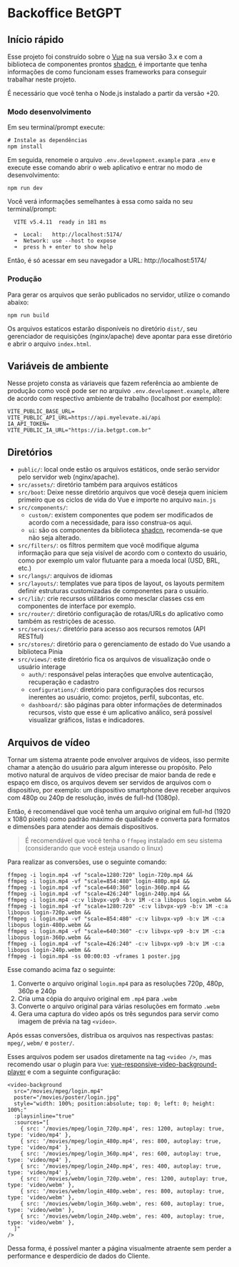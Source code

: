 # Backoffice BetGPT

## Início rápido

Esse projeto foi construído sobre o [Vue](https://v3.vuejs.) na sua versão 3.x e com a biblioteca de componentes prontos [shadcn](https://www.shadcn-vue.com/), é importante que tenha informações de como funcionam esses frameworks para conseguir trabalhar neste projeto.

É necessário que você tenha o Node.js instalado a partir da versão +20.

### Modo desenvolvimento

Em seu terminal/prompt execute:

```shell
# Instale as dependências
npm install
```

Em seguida, renomeie o arquivo `.env.development.example` para `.env` e execute esse comando abrir o web aplicativo e entrar no modo de desenvolvimento:

```shell
npm run dev
```

Você verá informações semelhantes à essa como saída no seu terminal/prompt:

```
  VITE v5.4.11  ready in 181 ms

  ➜  Local:   http://localhost:5174/
  ➜  Network: use --host to expose
  ➜  press h + enter to show help
```

Então, é só acessar em seu navegador a URL: http://localhost:5174/

### Produção

Para gerar os arquivos que serão publicados no servidor, utilize o comando abaixo:

```
npm run build
```

Os arquivos estaticos estarão disponíveis no diretório `dist/`, seu gerenciador de requisições (nginx/apache) deve apontar para esse diretório e abrir o arquivo `index.html`.

## Variáveis de ambiente

Nesse projeto consta as váriaveis que fazem referência ao ambiente de produção como você pode ser no arquivo `.env.development.example`, altere de acordo com respectivo ambiente de trabalho (localhost por exemplo): 

```
VITE_PUBLIC_BASE_URL=
VITE_PUBLIC_API_URL=https://api.myelevate.ai/api
IA_API_TOKEN=
VITE_PUBLIC_IA_URL="https://ia.betgpt.com.br"
```

## Diretórios

* `public/`: local onde estão os arquivos estáticos, onde serão servidor pelo servidor web (nginx/apache).
* `src/assets/`: diretório também para arquivos estáticos
* `src/boot`: Deixe nesse diretório arquivos que você deseja quem iniciem primeiro que os ciclos de vida do Vue e importe no arquivo `main.js`
* `src/components/`:
  * `custom/`: existem componentes que podem ser modificados de acordo com a necessidade, para isso construa-os aqui.
  * `ui`: são os componentes da biblioteca [shadcn](https://www.shadcn-vue.com/), recomenda-se que não seja alterado.
* `src/filters/`: os filtros permitem que você modifique alguma informação para que seja visível de acordo com o contexto do usuário, como por exemplo um valor flutuante para a moeda local (USD, BRL, etc.)
* `src/langs/`: arquivos de idiomas
* `src/layouts/`: templates vue para tipos de layout, os layouts permitem definir estruturas customizadas de componentes para o usuário.
* `src/lib/`: crie recursos utilitários como mesclar classes css em componentes de interface por exemplo.
* `src/router/`: diretório configuração de rotas/URLs do aplicativo como também as restrições de acesso.
* `src/services/`: diretório para acesso aos recursos remotos (API RESTful)
* `src/stores/`: diretório para o gerenciamento de estado do Vue usando a biblioteca Pinia
* `src/views/`: este diretório fica os arquivos de visualização onde o usuário interage
  * `auth/`: responsável pelas interações que envolve autenticação, recuperação e cadastro
  * `configurations/`: diretório para configurações dos recursos inerentes ao usuário, como: projetos, perfil, subcontas, etc.
  * `dashboard/`: são páginas para obter informações de determinados recursos, visto que esse é um aplicativo análico, será possível visualizar gráficos, listas e indicadores.

## Arquivos de vídeo

Tornar um sistema atraente pode envolver arquivos de vídeos, isso permite chamar a atenção do usuário para algum interesse ou propósito. Pelo motivo natural de arquivos de vídeo precisar de maior banda de rede e espaço em disco, os arquivos devem ser servidos de arquivos com o dispositivo, por exemplo: um dispositivo smartphone deve receber arquivos com 480p ou 240p de resolução, invés de full-hd (1080p).

Então, é recomendável que você tenha um arquivo original em full-hd (1920 x 1080 pixels) como padrão máximo de qualidade e converta para formatos e dimensões para atender aos demais dispositivos.

> É recomendável que você tenha o `ffmpeg` instalado em seu sistema (considerando que você esteja usando o linux)
> 

Para realizar as conversões, use o seguinte comando:

```shell
ffmpeg -i login.mp4 -vf "scale=1280:720" login-720p.mp4 &&
ffmpeg -i login.mp4 -vf "scale=854:480" login-480p.mp4 &&
ffmpeg -i login.mp4 -vf "scale=640:360" login-360p.mp4 &&
ffmpeg -i login.mp4 -vf "scale=426:240" login-240p.mp4 &&
ffmpeg -i login.mp4 -c:v libvpx-vp9 -b:v 1M -c:a libopus login.webm &&
ffmpeg -i login.mp4 -vf "scale=1280:720" -c:v libvpx-vp9 -b:v 1M -c:a libopus login-720p.webm &&
ffmpeg -i login.mp4 -vf "scale=854:480" -c:v libvpx-vp9 -b:v 1M -c:a libopus login-480p.webm &&
ffmpeg -i login.mp4 -vf "scale=640:360" -c:v libvpx-vp9 -b:v 1M -c:a libopus login-360p.webm &&
ffmpeg -i login.mp4 -vf "scale=426:240" -c:v libvpx-vp9 -b:v 1M -c:a libopus login-240p.webm &&
ffmpeg -i login.mp4 -ss 00:00:03 -vframes 1 poster.jpg
```

Esse comando acima faz o seguinte:

1. Converte o arquivo original `login.mp4` para as resoluções 720p, 480p, 360p e 240p
2. Cria uma cópia do arquivo original em `.mp4` para `.webm`
3. Converte o arquivo original para várias resoluções em formato `.webm`
4. Gera uma captura do vídeo após os três segundos para servir como imagem de prévia na tag `<video>`.

Após essas conversões, distribua os arquivos nas respectivas pastas: `mpeg/`, `webm/` e `poster/`.

Esses arquivos podem ser usados diretamente na tag `<video />`, mas recomendo usar o plugin para `Vue`: [vue-responsive-video-background-player](https://github.com/avidofood/vue-responsive-video-background-player) e com a seguinte configuração:

```vue
<video-background
  src="/movies/mpeg/login.mp4"
  poster="/movies/poster/login.jpg"
  style="width: 100%; position:absolute; top: 0; left: 0; height: 100%;"
  :playsinline="true"
  :sources="[
    { src: '/movies/mpeg/login_720p.mp4', res: 1200, autoplay: true, type: 'video/mp4' },
    { src: '/movies/mpeg/login_480p.mp4', res: 800, autoplay: true, type: 'video/mp4' },
    { src: '/movies/mpeg/login_360p.mp4', res: 600, autoplay: true, type: 'video/mp4' },
    { src: '/movies/mpeg/login_240p.mp4', res: 400, autoplay: true, type: 'video/mp4' },
    { src: '/movies/webm/login_720p.webm', res: 1200, autoplay: true, type: 'video/webm' },
    { src: '/movies/webm/login_480p.webm', res: 800, autoplay: true, type: 'video/webm' },
    { src: '/movies/webm/login_360p.webm', res: 600, autoplay: true, type: 'video/webm' },
    { src: '/movies/webm/login_240p.webm', res: 400, autoplay: true, type: 'video/webm' },
  ]"
/>
```

Dessa forma, é possível manter a página visualmente atraente sem perder a performance e desperdício de dados do Cliente.
